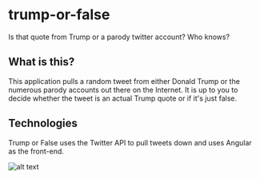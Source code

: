 # trump-or-false
Is that quote from Trump or a parody twitter account? Who knows?

## What is this?
This application pulls a random tweet from either Donald Trump or the numerous parody accounts out there on the Internet. It is up to you to decide whether the tweet is an actual Trump quote or if it's just false.

## Technologies
Trump or False uses the Twitter API to pull tweets down and uses Angular as the front-end.

![alt text](http://i.imgur.com/nKGe2g8.jpg "Trump? Or false?")
